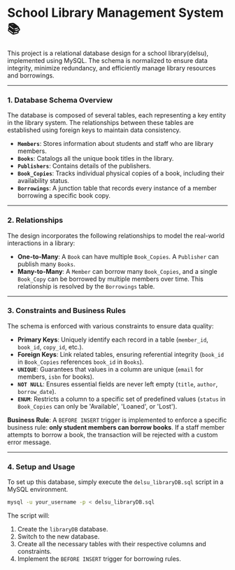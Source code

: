 # School Library Management System 📚

This project is a relational database design for a school library(delsu), implemented using MySQL. The schema is normalized to ensure data integrity, minimize redundancy, and efficiently manage library resources and borrowings.

-----

### 1\. Database Schema Overview

The database is composed of several tables, each representing a key entity in the library system. The relationships between these tables are established using foreign keys to maintain data consistency.

  * **`Members`**: Stores information about students and staff who are library members.
  * **`Books`**: Catalogs all the unique book titles in the library.
  * **`Publishers`**: Contains details of the publishers.
  * **`Book_Copies`**: Tracks individual physical copies of a book, including their availability status.
  * **`Borrowings`**: A junction table that records every instance of a member borrowing a specific book copy.

-----

### 2\. Relationships

The design incorporates the following relationships to model the real-world interactions in a library:

  * **One-to-Many**: A `Book` can have multiple `Book_Copies`. A `Publisher` can publish many `Books`.
  * **Many-to-Many**: A `Member` can borrow many `Book_Copies`, and a single `Book_Copy` can be borrowed by multiple members over time. This relationship is resolved by the `Borrowings` table.

-----

### 3\. Constraints and Business Rules

The schema is enforced with various constraints to ensure data quality:

  * **Primary Keys**: Uniquely identify each record in a table (`member_id`, `book_id`, `copy_id`, etc.).
  * **Foreign Keys**: Link related tables, ensuring referential integrity (`book_id` in `Book_Copies` references `book_id` in `Books`).
  * **`UNIQUE`**: Guarantees that values in a column are unique (`email` for members, `isbn` for books).
  * **`NOT NULL`**: Ensures essential fields are never left empty (`title`, `author`, `borrow_date`).
  * **`ENUM`**: Restricts a column to a specific set of predefined values (`status` in `Book_Copies` can only be 'Available', 'Loaned', or 'Lost').

**Business Rule**: A `BEFORE INSERT` trigger is implemented to enforce a specific business rule: **only student members can borrow books**. If a staff member attempts to borrow a book, the transaction will be rejected with a custom error message.

-----

### 4\. Setup and Usage

To set up this database, simply execute the `delsu_libraryDB.sql` script in a MySQL environment.

```bash
mysql -u your_username -p < delsu_libraryDB.sql
```

The script will:

1.  Create the `libraryDB` database.
2.  Switch to the new database.
3.  Create all the necessary tables with their respective columns and constraints.
4.  Implement the `BEFORE INSERT` trigger for borrowing rules.

